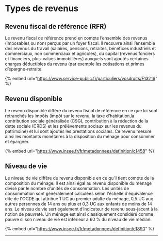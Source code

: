 # Types de revenus

## Revenu fiscal de référence (RFR)

Le revenu fiscal de référence prend en compte l’ensemble des revenus (imposables ou non) perçus par un foyer fiscal. Il recouvre ainsi l’ensemble des revenus du travail (salaires, pensions, retraites, bénéfices industriels et commerciaux, non commerciaux et agricoles), du capital (revenus fonciers et financiers, plus-values immobilières) auxquels sont ajoutés certaines charges déductibles du revenu (par exemple les cotisations et primes d’épargne-retraite.

{% embed url="https://www.service-public.fr/particuliers/vosdroits/F13216" %}

## Revenu disponible

Le revenu disponible diffère du revenu fiscal de référence en ce que lui sont retranchés les impôts (impôt sur le revenu, la taxe d’habitation,la contribution sociale généralisée (CSG), contribution à la réduction de la dette sociale (CRDS) et les prélèvements sociaux sur les revenus du patrimoine) et lui sont ajoutés les prestations sociales. Ce revenu mesure ainsi les montants monétaires à la disposition du ménage pour consommer et épargner.

{% embed url="https://www.insee.fr/fr/metadonnees/definition/c1458" %}

## Niveau de vie

Le niveau de vie diffère du revenu disponible en ce qu’il tient compte de la composition du ménage. Il est ainsi égal au revenu disponible du ménage divisé par le nombre d’unités de consommation. Les unités de consommation sont généralement calculées selon l'échelle d'équivalence dite de l'OCDE qui attribue 1 UC au premier adulte du ménage, 0,5 UC aux autres personnes de 14 ans ou plus et 0,3 UC aux enfants de moins de 14 ans. Le niveau de vie sert également d’indicateur de revenu sous-jacent à la notion de pauvreté. Un ménage est ainsi classiquement considéré comme pauvre si son niveau de vie est inférieur à 60 % du niveau de vie médian.

{% embed url="https://www.insee.fr/fr/metadonnees/definition/c1890" %}

***

